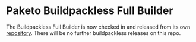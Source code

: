 # Paketo Buildpackless Full Builder

The Buildpackless Full Builder is now checked in and released from its own
[repository](https://github.com/paketo-buildpacks/buildpackless-full-builder).
There will be no further buildpackless releases on this repo.
